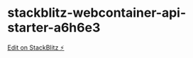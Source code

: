 # stackblitz-webcontainer-api-starter-a6h6e3

[Edit on StackBlitz ⚡️](https://stackblitz.com/edit/stackblitz-webcontainer-api-starter-a6h6e3)